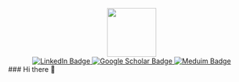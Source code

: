 <div id="header" align="center">
  <img src="https://media.giphy.com/media/MeJgB3yMMwIaHmKD4z/giphy.gif" width="100"/>
</div>
<div id=header align="center" >
<div id="badges">
  <a href="www.linkedin.com/in/yusuf-suleiman-tahir-895546a9">
    <img src="https://img.shields.io/badge/LinkedIn-blue?style=for-the-badge&logo=linkedin&logoColor=white" alt="LinkedIn Badge"/>
  </a>
  <a href="https://scholar.google.com/citations?user=WA9rmeIAAAAJ&hl=en">
    <img src="https://img.shields.io/badge/Google Scholar-grey?style=for-the-badge&logo=Google Scholar&logoColor=white" alt="Google Scholar Badge"/>
  </a>
  <a href="https://medium.com/@yutaone1">
    <img src="https://img.shields.io/badge/Medium-black?style=for-the-badge&logo=Medium&logoColor=white" alt="Meduim Badge"/>
  </a>
</div>
</div>
### Hi there 👋

<!--
**YusufSuleimanTahir/YusufSuleimanTahir** is a ✨ _special_ ✨ repository because its `README.md` (this file) appears on your GitHub profile.

Here are some ideas to get you started:

- 🔭 I’m currently working on ...
- 🌱 I’m currently learning ...
- 👯 I’m looking to collaborate on ...
- 🤔 I’m looking for help with ...
- 💬 Ask me about ...
- 📫 How to reach me: ...
- 😄 Pronouns: ...
- ⚡ Fun fact: ...
-->
